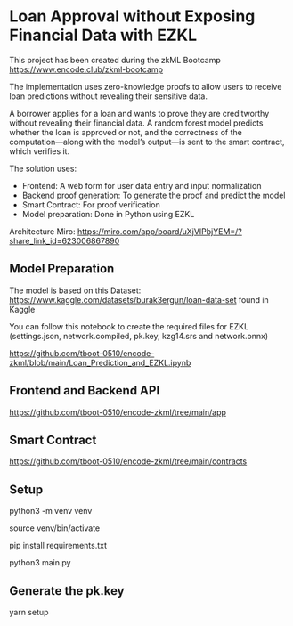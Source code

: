 # Loan Approval without Exposing Financial Data with EZKL

This project has been created during the zkML Bootcamp https://www.encode.club/zkml-bootcamp 

The implementation uses zero-knowledge proofs to allow users to receive loan predictions without revealing their sensitive data.

A borrower applies for a loan and wants to prove they are creditworthy without revealing their financial data. A random forest model predicts whether the loan is approved or not, and the correctness of the computation—along with the model’s output—is sent to the smart contract, which verifies it.

The solution uses:
- Frontend: A web form for user data entry and input normalization 
- Backend proof generation: To generate the proof and predict the model
- Smart Contract: For proof verification
- Model preparation: Done in Python using EZKL

Architecture Miro:
https://miro.com/app/board/uXjVIPbjYEM=/?share_link_id=623006867890

## Model Preparation

The model is based on this Dataset: https://www.kaggle.com/datasets/burak3ergun/loan-data-set found in Kaggle

You can follow this notebook to create the required files for EZKL (settings.json, network.compiled, pk.key, kzg14.srs and network.onnx)

https://github.com/tboot-0510/encode-zkml/blob/main/Loan_Prediction_and_EZKL.ipynb

## Frontend and Backend API

https://github.com/tboot-0510/encode-zkml/tree/main/app

## Smart Contract 

https://github.com/tboot-0510/encode-zkml/tree/main/contracts

## Setup

python3 -m venv venv

source venv/bin/activate

pip install requirements.txt

python3 main.py


## Generate the pk.key

yarn setup
